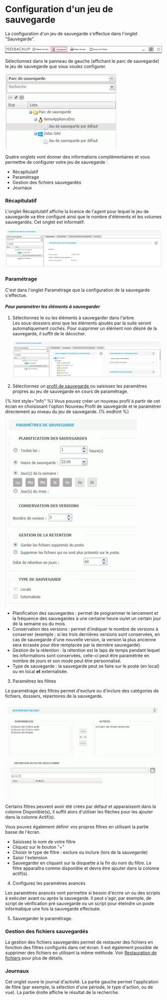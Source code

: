 # Configuration d'un jeu de sauvegarde

La configuration d'un jeu de sauvegarde s'effectue dans l'onglet "Sauvegarde".

![](../.gitbook/assets/menu-sauvegarde%20%287%29.gif)

Sélectionnez dans le panneau de gauche \(affichant le parc de sauvegarde\) le jeu de sauvegarde que vous voulez configurer.

![](../.gitbook/assets/parc_sauvegarde.gif)

Quatre onglets vont donner des informations complémentaires et vous permettre de configurer votre jeu de sauvegarde :

* Récapitulatif
* Paramétrage
* Gestion des fichiers sauvegardés
* Journaux

### Récapitulatif

L'onglet Récapitulatif affiche la licence de l'agent pour lequel le jeu de sauvegarde va être configuré ainsi que le nombre d'éléments et les volumes sauvegardés. Cet onglet est informatif.

![](../.gitbook/assets/recapitulatif-sauvegardes-pc.PNG)

### Paramétrage

C'est dans l'onglet Paramétrage que la configuration de la sauvegarde s'effectue.

#### _Pour paramétrer les éléments à sauvegarder_

1. Sélectionnez le ou les éléments à sauvegarder dans l'arbre.  
   Les sous-dossiers ainsi que les éléments ajoutés par la suite seront automatiquement cochés. Pour supprimer un élément non désiré de la sauvegarde, il suffit de le décocher.

   ![](../.gitbook/assets/parametrage-de-sauvegarde-pc.PNG)

2. Sélectionnez un [profil de sauvegarde ](https://docs.wooxo.fr/yb-ug/~/edit/drafts/-LQY2yMQRzvgGj5G0ZCF/configuration-de-la-sauvegarde/utilisations-des-profils-de-sauvegarde)ou saisissez les paramètres propres au jeu de sauvegarde  en cours de paramétrage.

{% hint style="info" %}
Vous pouvez créer un nouveau profil à partir de cet écran en choisissant l'option Nouveau Profil de sauvegarde et le paramétrer directement au niveau du jeu de sauvegarde.
{% endhint %}



![](../.gitbook/assets/parametres_sauvegarde.gif)

* Planification des sauvegardes : permet de programmer le lancement et la fréquence des sauvegardes à une certaine heure ou/et un certain jour de la semaine ou du mois.
* Conservation des versions : permet d'indiquer le nombre de versions à conserver \(exemple : si les trois dernières versions sont conservées, en cas de sauvegarde d'une nouvelle version, la version la plus ancienne sera écrasée pour être remplacée par la dernière sauvegarde\).
* Gestion de la rétention : la rétention est le laps de temps pendant lequel les informations sont conservées, celle-ci peut être paramétrée en nombre de jours et son mode peut être personnalisé.
* Type de sauvegarde : la sauvegarde peut se faire sur le poste \(en local\) ou en local **et** externalisée.

3. Paramétrez les filtres

Le paramétrage des filtres permet d'exclure ou d'inclure des catégories de fichiers, dossiers, répertoires de la sauvegarde.

![](../.gitbook/assets/parametres_sauvegarde_filtres.gif)

Certains filtres peuvent avoir été créés par défaut et apparaissent dans la colonne Disponible\(s\), il suffit alors d'utiliser les flèches pour les ajouter dans la colonne Actif\(s\). 

Vous pouvez également définir vos propres filtres en utilisant la partie basse de l'écran.

* Saisissez le nom de votre filtre
* Cliquez sur le bouton "+"
* Choisir le type de filtre : exclure ou inclure \(lors de la sauvegarde\)
* Saisir l'extension
* Sauvegarder en cliquant sur la disquette à la fin du nom du filtre. Le filtre apparaîtra comme disponible et devra être ajouter dans la colonne actif\(s\).

4. Configurez les paramètres avancés

Les paramètres avancés vont permettre si besoin d'écrire un ou des scripts à exécuter avant ou après la sauvegarde. Il peut s'agir, par exemple, de script de vérification pré sauvegarde ou un script pour éteindre un poste informatique une fois la sauvegarde effectuée.

5. Sauvegarder le paramétrage.

### Gestion des fichiers sauvegardés

La gestion des fichiers sauvegardés permet de restaurer des fichiers en fonction des filtres configurés dans cet écran. Il est également possible de supprimer des fichiers en utilisant la même méthode. Voir [Restauration de fichiers](https://docs.wooxo.fr/yb-ug/~/edit/drafts/-LQY2yMQRzvgGj5G0ZCF/restauration/restauration-de-fichiers) pour plus de détails.

### Journaux

Cet onglet ouvre le journal d'activité. La partie gauche permet l'application de filtre \(par exemple, la sélection d'une période, le type d'action, ou de vue\). La partie droite affiche le résultat de la recherche.





